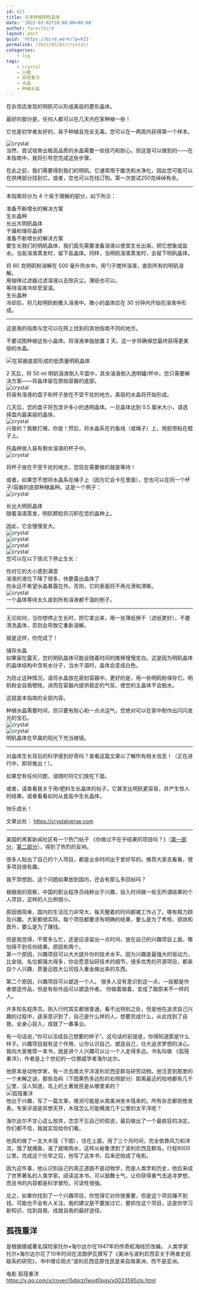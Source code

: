 ```yaml
---
id: 621
title: 在家种植明矾晶体
date: '2022-03-02T10:08:00+08:00'
author: forestbird
layout: post
guid: 'https://bird.work/?p=621'
permalink: /2022/03/02/crystal/
categories:
    - log
tags:
    - crystal
    - 兴趣
    - 孤筏重洋
    - 水晶
    - 种植水晶
---
```


在杂货店发现的明矾可以形成美丽的菱形晶体。

最好的部分是，任何人都可以在几天内在家种植一些！

它也是初学者友好的，易于种植且完全无毒。您可以在一两周内获得第一个样本。

![crystal](https://bird.work/usr/uploads/2022/03/3186758681.jpg "crystal")  
当然，尝试培育出极高品质的水晶需要一些技巧和耐心。但这是可以做到的——在本指南中，我将引导您完成这些步骤。

在此之前，我们需要得到我们的明矾。它通常用于酸洗和水净化，因此您可能可以在烘烤部分找到它。或者，您也可以在线订购。第一次尝试250克绰绰有余。

---

本指南将分为 4 个易于理解的部分，如下所示：

准备不断增长的解决方案  
生长晶种  
长出大明矾晶体  
干燥和储存晶体  
准备不断增长的解决方案  
要生长我们的明矾晶体，我们首先需要准备溶液以使其生长出来。把它想象成盐水。当盐溶液蒸发时，留下盐晶体。同样，当明矾溶液蒸发时，会留下明矾晶体。

将 60 克明矾粉溶解在 500 毫升热水中。用勺子搅拌溶液，直到所有的明矾溶解。  
用咖啡过滤器过滤溶液以去除灰尘。薄纸也可以。  
等待溶液冷却至室温。  
生长晶种  
冷却后，将几粒明矾粉撒入溶液中。微小的晶体应在 30 分钟内开始在溶液中形成。

---

这是我的指南与您可以在网上找到的其他指南不同的地方。

不要试图种植这些小晶体。将溶液单独放置 2 天。这一步将确保您最终获得更美丽的水晶。

![在容器底部形成的低质量明矾晶体](https://bird.work/usr/uploads/2022/03/599348533.jpg "在容器底部形成的低质量明矾晶体")

2 天后，将 50 ml 明矾溶液倒入平盘中，其余溶液倒入透明罐/杯中。您只需要解决方案——将晶体留在原始容器的底部。  
![crystal](https://bird.work/usr/uploads/2022/03/3526175894.jpg "crystal")  
将装有溶液的盘子和杯子放在不受干扰的地方。美丽的水晶将开始形成。

几天后，您的盘子将包含许多小的透明晶体。一旦晶体达到 0.5 厘米大小，请选择盘内最美丽的晶体。  
![crystal](https://bird.work/usr/uploads/2022/03/3255370270.jpg "crystal")  
兴奋的？我敢打赌，你是！然后，将水晶系在钓鱼线（或绳子）上，用胶带粘在棍子上。

将晶种放入装有剩余溶液的杯子中。  
![crystal](https://bird.work/usr/uploads/2022/03/1003570407.jpg "crystal")

将杯子放在不受干扰的地方，您现在需要做的就是等待！

或者，如果您不想将水晶系在绳子上（因为它会卡在里面），您也可以在同一个杯子/容器的底部种植晶种。这是一个例子：  
![crystal](https://bird.work/usr/uploads/2022/03/1481477073.jpg "crystal")

长出大明矾晶体  
随着溶液蒸发，明矾颗粒将沉积在您的晶种上。

因此，它会慢慢变大。  
![crystal](https://bird.work/usr/uploads/2022/03/3510077815.jpg "crystal")  
![crystal](https://bird.work/usr/uploads/2022/03/93726069.jpg "crystal")  
![crystal](https://bird.work/usr/uploads/2022/03/1354328011.jpg "crystal")  
![crystal](https://bird.work/usr/uploads/2022/03/2688756408.jpg "crystal")  
您可以在以下情况下停止生长：

你对它的大小感到满意  
溶液的液位下降了很多，快要露出晶体了  
你永远不希望水晶暴露在外。否则，它的表面将不再光滑和清晰。  
![crystal](https://bird.work/usr/uploads/2022/03/1698848580.jpg "crystal")  
一个晶体等待太久直到所有溶液都干涸的例子。

---

无论如何，当你想停止生长时，把它拿出来，用一张薄纸擦干（滤纸更好）。不要清洗晶体，否则会导致它重新溶解。

就是这样，你完成了！

储存水晶  
如果留在露天，您的明矾晶体可能会随着时间的推移慢慢变白。这是因为明矾晶体的晶体结构中含有水分子，当水干涸时，晶体会变成白色。

为防止这种情况，请将水晶放在密封容器中。更好的是，用一些明矾粉保存它。明矾粉会自我牺牲，进而在容器内提供稳定的气氛，使您的主晶体不会脱水。

这就是本指南的全部内容。

种植水晶需要时间，但只要有耐心和一点点运气，您绝对可以在家中制作出闪闪发光的宝石。  
![crystal](https://bird.work/usr/uploads/2022/03/1235914456.jpg "crystal")  
![crystal](https://bird.work/usr/uploads/2022/03/3347240448.jpg "crystal")  
明矾晶体在早晨的阳光下充当棱镜。

---

对晶体生长背后的科学感到好奇吗？查看这篇文章以了解所有相关信息！（正在进行中，即将推出！）。

如果您有任何问题，请随时将它们放在下面。

或者，请查看我关于用r肥料生长晶体的帖子。它甚至比明矾更容易，并产生惊人的结果。或者看看如何从食盐中生长晶体。

快乐成长！

文章出处： [](https://crystalverse.com)<https://crystalverse.com>

---

美国的黑客新闻社区有一个热门帖子 《你做过不在乎结果的项目吗？》（[第一部分](https://news.ycombinator.com/item?id=25992782)，[第二部分](https://news.ycombinator.com/item?id=30283264)），得到了热烈的反响。

很多人贴出了自己的个人项目，都是业余时间出于爱好写的。推荐大家去看看，很多项目很有趣。

我不禁想到，这个问题如果放到国内，还会有那么多回帖吗？

根据我的观察，中国的职业程序员纯粹出于兴趣，投入时间做一些无所谓结果的个人项目，这样的人比例很小。

原因很简单，国内的生活压力非常大，每天醒着的时间都被工作占了，哪有精力顾及兴趣。大家都很实际，每个项目都要求有明确的结果，要么是为了考核、绩效和晋升，要么是为了赚钱。

但是我觉得，不管多么忙，还是应该留出一点时间，放在自己的兴趣项目上面，哪怕得不到任何结果。原因有两个。  
第一个原因，兴趣项目可以大大提升你的技术水平。因为兴趣是最强大的驱动力，比金钱、名位都强大得多，你会愿意钻研技术的细节。很多优秀的开源项目，都来自个人兴趣，质量远胜大公司投入重金做出来的东西。

第二个原因，兴趣项目可以塑造一个人。 很多人没有意识到这一点，一般都是作者塑造作品，但是有些作品可以塑造作者。 你做着做着，变成了跟原来不一样的人。

许多知名程序员，刚入行时其实都很普通，看不出特别之处，但是他在追求自己兴趣的过程中，逐渐意识到了，自己是什么样的人，想要完成什么，从此找到了自我，全身心投入，成就了一番事业。

有一句话说，”你可以活成自己想要的样子”。这句话的前提是，你得知道那是什么样子。兴趣项目就有这个作用，让你认识自己、塑造自己，壮大追求梦想的决心。  
我向大家推荐一本书，就是讲个人兴趣可以让一个人走得多远。书名叫做 《孤筏重洋》，作者是上个世纪的一位挪威学者海尔达尔。

他原本是动物学家，有一次去南太平洋波利尼西亚群岛研究动物。他注意到那里的一个未解之谜，那些岛屿（下图黄色多边形的右侧部分）距离最近的陆地都有几千公里，没人知道，岛上的土著居民是从哪里来的？  
![孤筏重洋](https://bird.work/usr/uploads/2022/03/443695593.png "孤筏重洋")  
他出于兴趣，写了一篇文章，推测可能是从南美洲坐木筏来的。所有杂志都拒绝发表，专家评语是异想天开，木筏怎么可能横渡几千公里的太平洋呢？

海尔达尔不甘心这么放弃，念念不忘自己的假说，最后做出了一个最疯狂的决定。你们都不信，我就实现给你们看。

他真的做了一支大木筏（下图），住在上面，用了三个月时间，完全依靠风力和洋流，饿了就捕鱼，渴了就喝雨水，这样从秘鲁漂到了波利尼西亚群岛，行程8000公里。完成这个壮举之后，他写了这本书，后来还拍成了电影。

因为这件事，他认识到自己的真正道路不是动物学，而是人类学和历史，他后来成了世界著名的人类学家。阅读这本书，可以鼓舞士气，让你获得勇气去追寻梦想，而且书的内容都是科学冒险，可读性很强。

总之，如果你找到了一个兴趣项目，你觉得它对你很重要，但是这个项目赚不到钱，可能也不会有人关注。我的建议是不要放过它，要抓住这个项目，这是你学习新知识、找到自我、成就自我的最好途径。

## 孤筏重洋

是根据挪威著名探险家托尔•海尔达尔在1947年的传奇航海经历改编。 人类学家托尔•海尔达尔花了10年时间在法图伊瓦撰写了《美洲与波利尼西亚关于两者史前联系的研究》，书中理论观点“波利尼西亚原住民是来自南美洲，而不是亚洲。

电影 孤筏重洋   
[](https://v.qq.com/x/cover/j5dqrzi1wyd0pgs/x0023595zls.html)<https://v.qq.com/x/cover/j5dqrzi1wyd0pgs/x0023595zls.html>